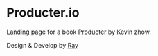 # Producter.io

Landing page for a book [Producter](http://producter.io) by Kevin zhow.

Design & Develop by [Ray](http://rayps.com)
